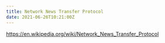 ```yaml
---
title: Network News Transfer Protocol
date: 2021-06-26T10:21:00Z
---
```


https://en.wikipedia.org/wiki/Network_News_Transfer_Protocol
